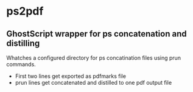 ps2pdf
======

GhostScript wrapper for ps concatenation and distilling
-------------------------------------------------------

Whatches a configured directory for ps concatination files using prun commands.

- First two lines get exported as pdfmarks file
- prun lines get concatenated and distilled to one pdf output file
